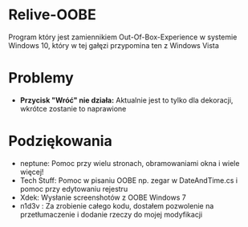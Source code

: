 # Relive-OOBE
Program który jest zamiennikiem Out-Of-Box-Experience w systemie Windows 10, który w tej gałęzi przypomina ten z Windows Vista

# Problemy
- **Przycisk "Wróć" nie działa:** Aktualnie jest to tylko dla dekoracji, wkrótce zostanie to naprawione

# Podziękowania
- neptune: Pomoc przy wielu stronach, obramowaniami okna i wiele więcej!
- Tech Stuff: Pomoc w pisaniu OOBE np. zegar w DateAndTime.cs i pomoc przy edytowaniu rejestru
- Xdek: Wysłanie screenshotów z OOBE Windows 7
- n1d3v : Za zrobienie całego kodu, dostałem pozwolenie na przetłumaczenie i dodanie rzeczy do mojej modyfikacji
